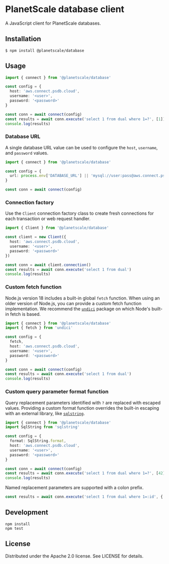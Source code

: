 # PlanetScale database client

A JavaScript client for PlanetScale databases.

## Installation

```
$ npm install @planetscale/database
```

## Usage

```ts
import { connect } from '@planetscale/database'

const config = {
  host: 'aws.connect.psdb.cloud',
  username: '<user>',
  password: '<password>'
}

const conn = await connect(config)
const results = await conn.execute('select 1 from dual where 1=?', [1])
console.log(results)
```

### Database URL

A single database URL value can be used to configure the `host`, `username`, and `password` values.

```ts
import { connect } from '@planetscale/database'

const config = {
  url: process.env['DATABASE_URL'] || 'mysql://user:pass@aws.connect.psdb.cloud'
}

const conn = await connect(config)
```

### Connection factory

Use the `Client` connection factory class to create fresh connections for each transaction or web request handler.

```ts
import { Client } from '@planetscale/database'

const client = new Client({
  host: 'aws.connect.psdb.cloud',
  username: '<user>',
  password: '<password>'
})

const conn = await client.connection()
const results = await conn.execute('select 1 from dual')
console.log(results)
```

### Custom fetch function

Node.js version 18 includes a built-in global `fetch` function. When using an older version of Node.js, you can provide a custom fetch function implementation. We recommend the [`undici`][1] package on which Node's built-in fetch is based.

[1]: https://github.com/nodejs/undici

```ts
import { connect } from '@planetscale/database'
import { fetch } from 'undici'

const config = {
  fetch,
  host: 'aws.connect.psdb.cloud',
  username: '<user>',
  password: '<password>'
}

const conn = await connect(config)
const results = await conn.execute('select 1 from dual')
console.log(results)
```

### Custom query parameter format function

Query replacement parameters identified with `?` are replaced with escaped values. Providing a custom format function overrides the built-in escaping with an external library, like [`sqlstring`](https://github.com/mysqljs/sqlstring).

```ts
import { connect } from '@planetscale/database'
import SqlString from 'sqlstring'

const config = {
  format: SqlString.format,
  host: 'aws.connect.psdb.cloud',
  username: '<user>',
  password: '<password>'
}

const conn = await connect(config)
const results = await conn.execute('select 1 from dual where 1=?', [42])
console.log(results)
```

Named replacement parameters are supported with a colon prefix.

```ts
const results = await conn.execute('select 1 from dual where 1=:id', { id: 42 })
```

## Development

```
npm install
npm test
```

## License

Distributed under the Apache 2.0 license. See LICENSE for details.
